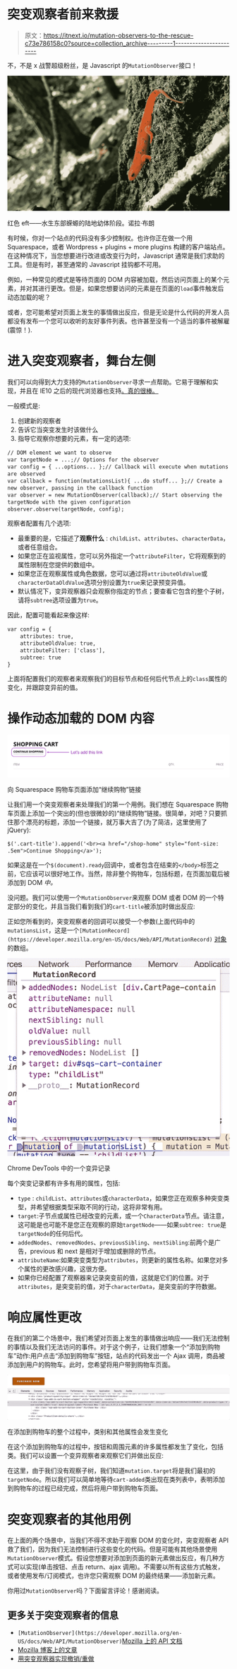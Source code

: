 # 突变观察者前来救援

> 原文：<https://itnext.io/mutation-observers-to-the-rescue-c73e786158c0?source=collection_archive---------1----------------------->

不，不是 x 战警超级粉丝，是 Javascript 的`MutationObserver`接口！

![](img/123916b4590ed86c00a2a032c819d8fd.png)

红色 eft——水生东部蝾螈的陆地幼体阶段。诺拉·布朗

有时候，你对一个站点的代码没有多少控制权。也许你正在做一个用 Squarespace，或者 Wordpress + plugins + more plugins 构建的客户端站点。在这种情况下，当您想要进行改进或改变行为时，Javascript 通常是我们求助的工具。但是有时，甚至通常的 Javascript 挂钩都不可用。

例如，一种常见的模式是等待页面的 DOM 内容被加载，然后访问页面上的某个元素，并对其进行更改。但是，如果您想要访问的元素是在页面的`load`事件触发后动态加载的呢？

或者，您可能希望对页面上发生的事情做出反应，但是无论是什么代码的开发人员都没有发布一个您可以收听的友好事件列表。也许甚至没有一个适当的事件被解雇(震惊！).

# 进入突变观察者，舞台左侧

我们可以向得到大力支持的`MutationObserver`寻求一点帮助。它易于理解和实现，并且在 IE10 之后的现代浏览器也支持[。真的很棒。](https://caniuse.com/#feat=mutationobserver)

一般模式是:

1.  创建新的观察者
2.  告诉它当突变发生时该做什么
3.  指导它观察你想要的元素，有一定的选项:

```
// DOM element we want to observe
var targetNode = ...;// Options for the observer
var config = { ...options... };// Callback will execute when mutations are observed
var callback = function(mutationsList){ ...do stuff... };// Create a new observer, passing in the callback function
var observer = new MutationObserver(callback);// Start observing the targetNode with the given configuration
observer.observe(targetNode, config);
```

观察者配置有几个选项:

*   最重要的是，它描述了**观察什么** : `childList`、`attributes`、`characterData`，或者任意组合。
*   如果您正在监视属性，您可以另外指定一个`attributeFilter`，它将观察到的属性限制在您提供的数组中。
*   如果您正在观察属性或角色数据，您可以通过将`attributeOldValue`或`characterDataOldValue`选项分别设置为`true`来记录预变异值。
*   默认情况下，变异观察器只会观察你指定的节点；要查看它包含的整个子树，请将`subtree`选项设置为`true`。

因此，配置可能看起来像这样:

```
var config = {
    attributes: true,
    attributeOldValue: true,
    attributeFilter: ['class'],
    subtree: true
}
```

上面将配置我们的观察者来观察我们的目标节点和任何后代节点上的`class`属性的变化，并跟踪变异前的值。

# 操作动态加载的 DOM 内容

![](img/fc27be76bbfc9aeb67145cdf1aedb427.png)

向 Squarespace 购物车页面添加“继续购物”链接

让我们用一个突变观察者来处理我们的第一个用例。我们想在 Squarespace 购物车页面上添加一个突出的(但也很微妙的)“继续购物”链接。很简单，对吧？只要抓住那个漂亮的标题，添加一个链接，就万事大吉了(为了简洁，这里使用了 jQuery):

```
$('.cart-title').append('<br><a href="/shop-home" style="font-size: .5em">Continue Shopping</a>');
```

如果这是在一个`$(document).ready`回调中，或者包含在结束的`</body>`标签之前，它应该可以很好地工作。当然，除非整个购物车，包括标题，在页面加载后被添加到 DOM *中。*

没问题。我们可以使用一个`MutationObserver`来观察 DOM 或者 DOM 的一个特定部分的变化，并且当我们看到我们的`cart-title`被添加时做出反应:

正如您所看到的，突变观察者的回调可以接受一个参数(上面代码中的`mutationsList`，这是一个`[MutationRecord](https://developer.mozilla.org/en-US/docs/Web/API/MutationRecord)` [对象](https://developer.mozilla.org/en-US/docs/Web/API/MutationRecord)的数组。

![](img/86f5297ee3368ae774bd1f9b386b3b00.png)

Chrome DevTools 中的一个变异记录

每个突变记录都有许多有用的属性，包括:

*   `type` : `childList`、`attributes`或`characterData`，如果您正在观察多种突变类型，并希望根据类型采取不同的行动，这将非常有用。
*   `target`:子节点或属性已经改变的元素，或一个`CharacterData`节点。请注意，这可能是也可能不是您正在观察的原始`targetNode`——如果`subtree: true`是`targetNode`的任何后代。
*   `addedNodes`、`removedNodes`、`previousSibling`、`nextSibling`:前两个是广告，previous 和 next 是相对于增加或删除的节点。
*   `attributeName`:如果突变类型为`attributes`，则更新的属性名称。如果您对多个属性的更改感兴趣，这很方便。
*   如果你已经配置了观察器来记录突变前的值，这就是它们的位置。对于`attributes`，是突变前的值，对于`characterData`，是突变前的字符数据。

# 响应属性更改

在我们的第二个场景中，我们希望对页面上发生的事情做出响应——我们无法控制的事情以及我们无法访问的事件。对于这个例子，让我们想象一个“添加到购物车”动作:用户点击“添加到购物车”按钮，站点的代码发出一个 Ajax 调用，商品被添加到用户的购物车。此时，您希望将用户带到购物车页面。

![](img/55d75397f43f20ff19079440c56b453e.png)

在添加到购物车的整个过程中，类别和其他属性会发生变化

在这个添加到购物车的过程中，按钮和周围元素的许多属性都发生了变化，包括类。我们可以设置一个变异观察者来观察它们并做出反应:

在这里，由于我们没有观察子树，我们知道`mutation.target`将是我们最初的`targetNode`。所以我们可以简单地等待`cart-added`类出现在类列表中，表明添加到购物车的过程已经完成，然后将用户带到购物车页面。

# 突变观察者的其他用例

在上面的两个场景中，当我们不得不求助于观察 DOM 的变化时，突变观察者 API 救了我们，因为我们无法控制进行这些变化的代码。但是可能有其他场景使用`MutationObserver`模式。假设您想要对添加到页面的新元素做出反应，有几种方式可以实现(单击按钮、点击 return、ajax 调用)。不需要以所有这些方式触发，或者使用发布/订阅模式，也许您只需观察 DOM 的最终结果——添加新元素。

你用过`MutationObserver`吗？下面留言评论！感谢阅读。

## 更多关于突变观察者的信息

*   `[MutationObserver](https://developer.mozilla.org/en-US/docs/Web/API/MutationObserver)`[Mozilla 上的 API 文档](https://developer.mozilla.org/en-US/docs/Web/API/MutationObserver)
*   [Mozilla 博客上的文章](https://hacks.mozilla.org/2012/05/dom-mutationobserver-reacting-to-dom-changes-without-killing-browser-performance/)
*   [用突变观察器实现撤销/重做](https://addyosmani.com/blog/mutation-observers/)